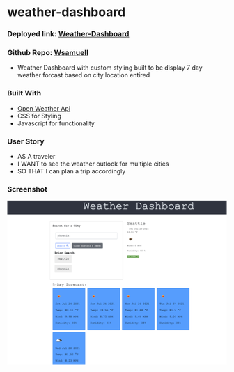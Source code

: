 # weather-dashboard

### Deployed link: [Weather-Dashboard](https://wsamuell.github.io/weather-dashboard/)

### Github Repo: [Wsamuell](https://github.com/Wsamuell/weather-dashboard)


* Weather Dashboard with custom styling built to be  display 7 day weather forcast based on city location entired

### Built With
* [Open Weather Api](https://openweathermap.org/)
* CSS for Styling
* Javascript for functionality


### User Story
* AS A traveler
* I WANT to see the weather outlook for multiple cities
* SO THAT I can plan a trip accordingly



### Screenshot
![Image-of-weather-dashboard](assets/img/sc-1.png)
